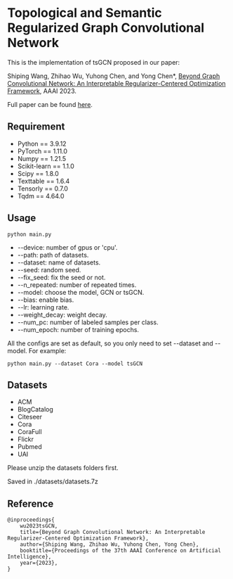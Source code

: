 Topological and Semantic Regularized Graph Convolutional Network
====
This is the implementation of tsGCN proposed in our paper:

Shiping Wang, Zhihao Wu, Yuhong Chen, and Yong Chen*, [Beyond Graph Convolutional Network: An Interpretable Regularizer-Centered Optimization Framework](https://arxiv.org/abs/2301.04318), AAAI 2023.

Full paper can be found [here](https://arxiv.org/abs/2301.04318).

## Requirement

  * Python == 3.9.12
  * PyTorch == 1.11.0
  * Numpy == 1.21.5
  * Scikit-learn == 1.1.0
  * Scipy == 1.8.0
  * Texttable == 1.6.4
  * Tensorly == 0.7.0
  * Tqdm == 4.64.0

## Usage

```
python main.py
```

  * --device: number of gpus or 'cpu'.
  * --path: path of datasets.
  * --dataset: name of datasets.
  * --seed: random seed.
  * --fix_seed: fix the seed or not.
  * --n_repeated: number of repeated times.
  * --model: choose the model, GCN or tsGCN.
  * --bias: enable bias.
  * --lr: learning rate.
  * --weight_decay: weight decay.
  * --num_pc: number of labeled samples per class.
  * --num_epoch: number of training epochs.

All the configs are set as default, so you only need to set --dataset and --model. 
For example:

 ```
 python main.py --dataset Cora --model tsGCN
 ```

## Datasets

  * ACM
  * BlogCatalog
  * Citeseer
  * Cora
  * CoraFull
  * Flickr
  * Pubmed
  * UAI

Please unzip the datasets folders first.

Saved in ./datasets/datasets.7z

## Reference 
```
@inproceedings{
    wu2023tsGCN,
    title={Beyond Graph Convolutional Network: An Interpretable Regularizer-Centered Optimization Framework},
    author={Shiping Wang, Zhihao Wu, Yuhong Chen, Yong Chen},
    booktitle={Proceedings of the 37th AAAI Conference on Artificial Intelligence},
    year={2023},
}
```
